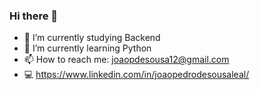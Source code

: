 ### Hi there 👋



- 🔭 I’m currently studying Backend
- 🌱 I’m currently learning Python
- 📫 How to reach me: joaopdesousa12@gmail.com
- 💻 https://www.linkedin.com/in/joaopedrodesousaleal/


